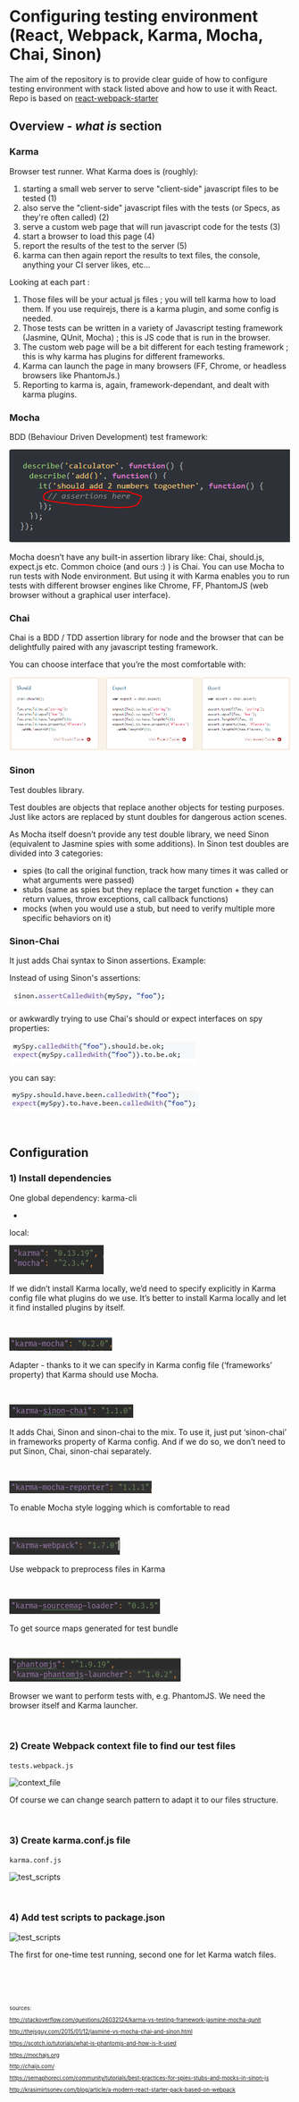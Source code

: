 # Configuring testing environment (React, Webpack, Karma, Mocha, Chai, Sinon)

The aim of the repository is to provide clear guide of how to configure testing environment with stack listed above and how to use it with React. Repo is based on [react-webpack-starter](https://github.com/krasimir/react-webpack-starter)

## Overview - *what is* section

### Karma

Browser test runner. What Karma does is (roughly):

1. starting a small web server to serve "client-side" javascript files to be tested (1)
2. also serve the "client-side" javascript files with the tests (or Specs, as they're often called) (2)
3. serve a custom web page that will run javascript code for the tests (3)
4. start a browser to load this page (4)
5. report the results of the test to the server (5)
6. karma can then again report the results to text files, the console, anything your CI server likes, etc...

Looking at each part :

1.  Those files will be your actual js files ; you will tell karma how to load them. If you use requirejs, there is a karma plugin, and some config is needed.
2.  Those tests can be written in a variety of Javascript testing framework (Jasmine, QUnit, Mocha) ; this is JS code that is run in the browser.
3. The custom web page will be a bit different for each testing framework ; this is why karma has plugins for different frameworks.
4.  Karma can launch the page in many browsers (FF, Chrome, or headless browsers like PhantomJs.)
5.  Reporting to karma is, again, framework-dependant, and dealt with karma plugins.

### Mocha

BDD (Behaviour Driven Development) test framework:

![Mocha](./images/readme1.png) <br/>

Mocha doesn’t have any built-in assertion library like: Chai, should.js, expect.js etc. Common choice (and ours :) ) is Chai. You can use Mocha to run tests with Node environment. But using it with Karma enables you to run tests with different browser engines like Chrome, FF, PhantomJS (web browser without a graphical user interface).

### Chai

Chai is a BDD / TDD assertion library for node and the browser that can be delightfully paired with any javascript testing framework.

You can choose interface that you’re the most comfortable with:

![Chai](./images/readme2.png) <br/>

### Sinon

Test doubles library.

Test doubles are objects that replace another objects for testing purposes. Just like actors are replaced by stunt doubles for dangerous action scenes.

As Mocha itself doesn’t provide any test double library, we need Sinon (equivalent to Jasmine spies with some additions). In Sinon test doubles are divided into 3 categories:
-	spies (to call the original function, track how many times it was called or what arguments were passed)
-	stubs (same as spies but they replace the target function + they can return values, throw exceptions, call callback functions)
-	mocks (when you would use a stub, but need to verify multiple more specific behaviors on it)

### Sinon-Chai

It just adds Chai syntax to Sinon assertions. Example:

Instead of using Sinon's assertions:

![sinon-chai1](./images/readme3.png) <br/>

or awkwardly trying to use Chai's should or expect interfaces on spy properties:

![sinon-chai2](./images/readme4.png) <br/>

you can say:

![sinon-chai3](./images/readme5.png) <br/>

<br/>

## Configuration

### 1) Install dependencies

One global dependency: karma-cli

+

local:

![dependency1](./images/dependency1.png)

If we didn’t install Karma locally, we’d need to specify explicitly in Karma config file what plugins do we use. It’s better to install Karma locally and let it find installed plugins by itself.

<br/>

![dependency2](./images/dependency2.png)

Adapter - thanks to it we can specify in Karma config file (‘frameworks’ property) that Karma should use Mocha.

<br/>

![dependency3](./images/dependency3.png)

It adds Chai, Sinon and sinon-chai to the mix. To use it, just put ‘sinon-chai’ in frameworks property of Karma config. And if we do so, we don’t need to put Sinon, Chai, sinon-chai separately.

<br/>

![dependency4](./images/dependency4.png)

To enable Mocha style logging which is comfortable to read

<br/>

![dependency5](./images/dependency5.png)

Use webpack to preprocess files in Karma

<br/>

![dependency6](./images/dependency6.png)

To get source maps generated for test bundle

<br/>

![dependency7](./images/dependency7.png)

Browser we want to perform tests with, e.g. PhantomJS. We need the browser itself and Karma launcher.

<br/>

### 2) Create Webpack context file to find our test files

```tests.webpack.js```

![context_file](./images/contextFile.png)<br/>

Of course we can change search pattern to adapt it to our files structure.

<br/>

### 3) Create karma.conf.js file

```karma.conf.js```

![test_scripts](./images/karmaConf.png)<br/>

<br/>

### 4) Add test scripts to package.json

![test_scripts](./images/testScripts.png)<br/>

The first for one-time test running, second one for let Karma watch files.

<br/> <br/> <br/>

<sub><sup>
sources:<br/>
</sup></sub>
<sub><sup>
http://stackoverflow.com/questions/26032124/karma-vs-testing-framework-jasmine-mocha-qunit<br/>
http://thejsguy.com/2015/01/12/jasmine-vs-mocha-chai-and-sinon.html<br/>
https://scotch.io/tutorials/what-is-phantomjs-and-how-is-it-used<br/>
https://mochajs.org<br/>
http://chaijs.com/<br/>
https://semaphoreci.com/community/tutorials/best-practices-for-spies-stubs-and-mocks-in-sinon-js<br/>
http://krasimirtsonev.com/blog/article/a-modern-react-starter-pack-based-on-webpack
</sup></sub>